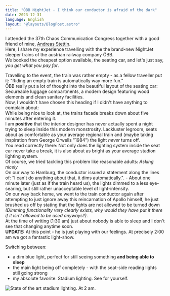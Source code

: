 ```yaml
---
title: "ÖBB NightJet - I think our conductor is afraid of the dark"
date: 2023-12-31
language: English
layout: "@layouts/BlogPost.astro"
---
```


I attended the 37th Chaos Communication Congress together with a good friend of mine, [Andreas Stettin](https://www.linkedin.com/in/andreas-stettin).  
Here, I share my experience travelling with the the brand-new NightJet sleeper trains of the austrian railway company ÖBB.  
We booked the cheapest option available, the seating car, and let's just say, _you get what you pay for_.

Travelling to the event, the train was rather empty - as a fellow traveller put it: "Riding an empty train is automatically way more fun."  
ÖBB really put a lot of thought into the beautiful layout of the seating car:  
Secureable luggage compartments, a modern design featuring wood elements and clean sanitary facilities.  
Now, I wouldn't have chosen this heading if I didn't have anything to complain about:  
While being nice to look at, the trains facade breaks down about five minutes after entering it.  
I am **positive** that the interior designer has never actually spent a night trying to sleep inside this modern monstrosity. Lackluster legroom, seats about as comfortable as your average regional train and (maybe taking inspiration from George Orwells "1984") the light _never_ turns off.  
You read correctly there: Not only does the lighting system inside the seat car never take a break, it is also about as bright as your average stadion lighting system.  
Of course, we tried tackling this problem like reasonable adults: _Asking nicely_  
On our way to Hamburg, the conductor issued a statement along the lines of: "I can't do anything about that, it dims automatically.". - About one minute later (just as if the train heard us), the lights dimmed to a less eye-searing, but still rather unacceptable level of light-intensity.  
On our way back home, we went to the train conductor again after attempting to just ignore away this reincarnation of Apollo himself, he just brushed us off by stating that the lights are not allowed to be turned down _(Dimming functionality very clearly exists, why would they have put it there if it isn't allowed to be used anyways?)_.  
At the time of writing (1:30 am) just about nobody is able to sleep and I don't see that changing anytime soon.  
**UPDATE:** At this point - he is just playing with our feelings. At precisely 2:00 am we got a fantastic light-show.

Switching between:

-   a dim blue light, perfect for still seeing something **and being able to sleep**
-   the main light being off completely - with the seat-side reading lights still going strong
-   my absolute favorite: Stadium lighting. See for yourself.

![State of the art stadium lighting. At 2 am.](@assets/blog/2023-12-37c3-oebb-nightjet/20231231_015816.jpg)
